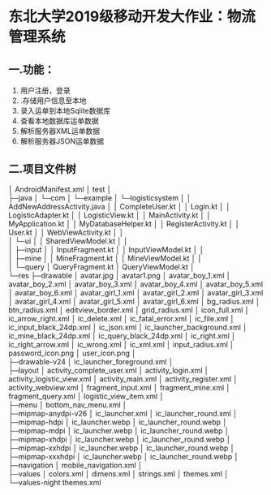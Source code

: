 # **东北大学2019级移动开发大作业：物流管理系统**

## 一.功能：

1. 用户注册，登录
2. .存储用户信息至本地
3. 录入运单到本地Sqlite数据库
4. 查看本地数据库运单数据
5. 解析服务器XML运单数据
6. 解析服务器JSON运单数据

## 二.项目文件树

│  AndroidManifest.xml
│  test
│  
├─java
│  └─com
│      └─example
│          └─logisticsystem
│              │  AddNewAddressActivity.java
│              │  CompleteUser.kt
│              │  Login.kt
│              │  LogisticAdapter.kt
│              │  LogisticView.kt
│              │  MainActivity.kt
│              │  MyApplication.kt
│              │  MyDatabaseHelper.kt
│              │  RegisterActivity.kt
│              │  User.kt
│              │  WebViewActivity.kt
│              │  
│              └─ui
│                  │  SharedViewModel.kt
│                  │  
│                  ├─input
│                  │      InputFragment.kt
│                  │      InputViewModel.kt
│                  │      
│                  ├─mine
│                  │      MineFragment.kt
│                  │      MineViewModel.kt
│                  │      
│                  └─query
│                          QueryFragment.kt
│                          QueryViewModel.kt
│                          
└─res
    ├─drawable
    │      avatar.jpg
    │      avatar1.png
    │      avatar_boy_1.xml
    │      avatar_boy_2.xml
    │      avatar_boy_3.xml
    │      avatar_boy_4.xml
    │      avatar_boy_5.xml
    │      avatar_boy_6.xml
    │      avatar_girl_1.xml
    │      avatar_girl_2.xml
    │      avatar_girl_3.xml
    │      avatar_girl_4.xml
    │      avatar_girl_5.xml
    │      avatar_girl_6.xml
    │      bg_radius.xml
    │      btn_radius.xml
    │      editview_border.xml
    │      grid_radius.xml
    │      icon_full.xml
    │      ic_arrow_right.xml
    │      ic_delete.xml
    │      ic_fatal_error.xml
    │      ic_file.xml
    │      ic_input_black_24dp.xml
    │      ic_json.xml
    │      ic_launcher_background.xml
    │      ic_mine_black_24dp.xml
    │      ic_query_black_24dp.xml
    │      ic_right.xml
    │      ic_right_arrow.xml
    │      ic_wrong.xml
    │      ic_xml.xml
    │      input_radius.xml
    │      password_icon.png
    │      user_icon.png
    │      
    ├─drawable-v24
    │      ic_launcher_foreground.xml
    │      
    ├─layout
    │      activity_complete_user.xml
    │      activity_login.xml
    │      activity_logistic_view.xml
    │      activity_main.xml
    │      activity_register.xml
    │      activity_webview.xml
    │      fragment_input.xml
    │      fragment_mine.xml
    │      fragment_query.xml
    │      logistic_view_item.xml
    │      
    ├─menu
    │      bottom_nav_menu.xml
    │      
    ├─mipmap-anydpi-v26
    │      ic_launcher.xml
    │      ic_launcher_round.xml
    │      
    ├─mipmap-hdpi
    │      ic_launcher.webp
    │      ic_launcher_round.webp
    │      
    ├─mipmap-mdpi
    │      ic_launcher.webp
    │      ic_launcher_round.webp
    │      
    ├─mipmap-xhdpi
    │      ic_launcher.webp
    │      ic_launcher_round.webp
    │      
    ├─mipmap-xxhdpi
    │      ic_launcher.webp
    │      ic_launcher_round.webp
    │      
    ├─mipmap-xxxhdpi
    │      ic_launcher.webp
    │      ic_launcher_round.webp
    │      
    ├─navigation
    │      mobile_navigation.xml
    │      
    ├─values
    │      colors.xml
    │      dimens.xml
    │      strings.xml
    │      themes.xml
    │      
    └─values-night
            themes.xml
            
